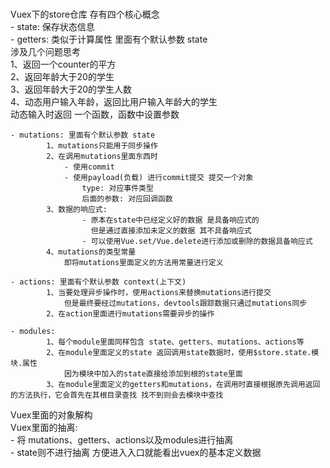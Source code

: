 #  

Vuex下的store仓库 存有四个核心概念  
    - state: 保存状态信息  
    - getters: 类似于计算属性 里面有个默认参数 state  
        涉及几个问题思考  
            1、返回一个counter的平方  
            2、返回年龄大于20的学生  
            3、返回年龄大于20的学生人数  
            4、动态用户输入年龄，返回比用户输入年龄大的学生  
                动态输入时返回 一个函数，函数中设置参数  

    - mutations: 里面有个默认参数 state  
            1、mutations只能用于同步操作  
            2、在调用mutations里面东西时  
                - 使用commit  
                - 使用payload(负载) 进行commit提交 提交一个对象  
                    type: 对应事件类型  
                    后面的参数: 对应回调函数  
            3、数据的响应式:  
                    - 原本在state中已经定义好的数据 是具备响应式的  
                      但是通过直接添加未定义的数据 其不具备响应式  
                    - 可以使用Vue.set/Vue.delete进行添加或删除的数据具备响应式  
            4、mutations的类型常量  
                即将mutations里面定义的方法用常量进行定义  

    - actions: 里面有个默认参数 context(上下文)  
            1、当要处理异步操作时，使用actions来替换mutations进行提交
                但是最终要经过mutations，devtools跟踪数据只通过mutations同步  
            2、在action里面进行mutations需要异步的操作  

    - modules:  
            1、每个module里面同样包含 state、getters、mutations、actions等  
            2、在module里面定义的state 返回调用state数据时，使用$store.state.模块.属性
                因为模块中加入的state直接给添加到根的state里面  
            3、在module里面定义的getters和mutations，在调用时直接根据原先调用返回的方法执行，它会首先在其根目录查找 找不到则会去模块中查找  

Vuex里面的对象解构  
Vuex里面的抽离:  
            - 将 mutations、getters、actions以及modules进行抽离  
            - state则不进行抽离 方便进入入口就能看出vuex的基本定义数据  

